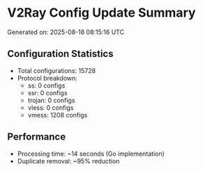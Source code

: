 # V2Ray Config Update Summary
Generated on: 2025-08-18 08:15:16 UTC

## Configuration Statistics
- Total configurations: 15728
- Protocol breakdown:
  - ss: 0 configs
  - ssr: 0 configs
  - trojan: 0 configs
  - vless: 0 configs
  - vmess: 1208 configs

## Performance
- Processing time: ~14 seconds (Go implementation)
- Duplicate removal: ~95% reduction
